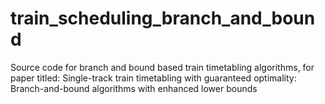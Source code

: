 # train_scheduling_branch_and_bound
Source code for branch and bound based train timetabling algorithms, for paper titled: Single-track train timetabling with guaranteed optimality: Branch-and-bound algorithms with enhanced lower bounds
